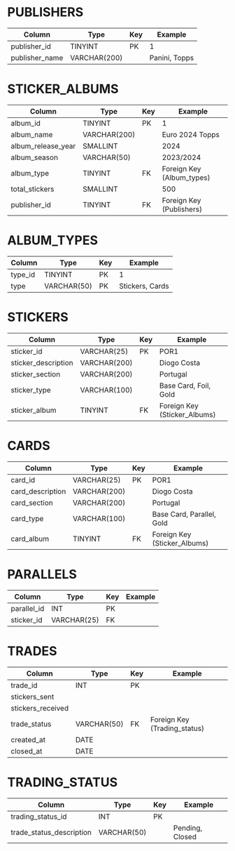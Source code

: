 # PUBLISHERS
|Column|Type|Key|Example|
|-|-|-|-|
|publisher_id|TINYINT|PK|1|
|publisher_name|VARCHAR(200)||Panini, Topps|

# STICKER_ALBUMS
|Column|Type|Key|Example|
|-|-|-|-|
|album_id|TINYINT|PK|1|
|album_name|VARCHAR(200)||Euro 2024 Topps|
|album_release_year|SMALLINT||2024|
|album_season|VARCHAR(50)||2023/2024|
|album_type|TINYINT|FK|Foreign Key (Album_types)|
|total_stickers|SMALLINT||500|
|publisher_id|TINYINT|FK|Foreign Key (Publishers)|

# ALBUM_TYPES
|Column|Type|Key|Example|
|-|-|-|-|
|type_id|TINYINT|PK|1|
|type|VARCHAR(50)|PK|Stickers, Cards|

<!-- # COLLECCTIONS_STICKERS
|Column|Type|Key|
|-|-|-|
|collection_id|TINYINT|PK|
|sticker_id|VARCHAR(25)|PK|
∏ -->

# STICKERS
|Column|Type|Key|Example|
|-|-|-|-|
|sticker_id|VARCHAR(25)|PK|POR1|
|sticker_description|VARCHAR(200)||Diogo Costa|
|sticker_section|VARCHAR(200)||Portugal|
|sticker_type|VARCHAR(100)||Base Card, Foil, Gold|
|sticker_album|TINYINT|FK|Foreign Key (Sticker_Albums)|

# CARDS
|Column|Type|Key|Example|
|-|-|-|-|
|card_id|VARCHAR(25)|PK|POR1|
|card_description|VARCHAR(200)||Diogo Costa|
|card_section|VARCHAR(200)||Portugal|
|card_type|VARCHAR(100)||Base Card, Parallel, Gold|
|card_album|TINYINT|FK|Foreign Key (Sticker_Albums)|

# PARALLELS
|Column|Type|Key|Example|
|-|-|-|-|
|parallel_id|INT|PK||
|sticker_id|VARCHAR(25)|FK||

# TRADES
|Column|Type|Key|Example
|-|-|-|-|
|trade_id|INT|PK|
|stickers_sent||
|stickers_received||
|trade_status|VARCHAR(50)|FK|Foreign Key (Trading_status)
|created_at|DATE||
|closed_at|DATE||

# TRADING_STATUS
|Column|Type|Key|Example
|-|-|-|-|
|trading_status_id|INT|PK|
|trade_status_description|VARCHAR(50)||Pending, Closed